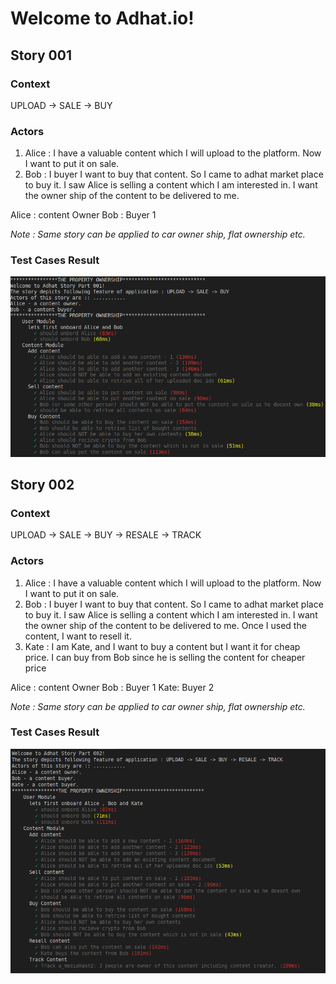 # Welcome to Adhat.io!

## Story 001

### Context

 UPLOAD -> SALE -> BUY

### Actors

 1. Alice :  I have a valuable content which I will upload to the platform. Now I want to put it on sale.
 2. Bob : I buyer I want to buy that content. So I came to adhat market place to buy it. I saw Alice is selling a content which I am interested in. I want the owner ship of the content to be delivered to me.

 Alice  : content Owner
 Bob : Buyer 1

 *Note : Same story can be applied to car owner ship, flat ownership etc.*

### Test Cases Result

![story001](https://github.com/hypermine-bc/adhat-contracts/blob/master/test-cases-assets/test_story001.png)


## Story 002

### Context

 UPLOAD -> SALE -> BUY -> RESALE -> TRACK

### Actors

 1. Alice :  I have a valuable content which I will upload to the platform. Now I want to put it on sale.
 2. Bob : I buyer I want to buy that content. So I came to adhat market place to buy it. I saw Alice is selling a content which I am interested in. I want the owner ship of the content to be delivered to me. Once I used the content, I want to resell it.
 3. Kate : I am Kate, and I want to buy a content but I want it for cheap price. I can buy from Bob since he is selling the content for cheaper price
 
 Alice  : content Owner
 Bob : Buyer 1
 Kate: Buyer 2

 *Note : Same story can be applied to car owner ship, flat ownership etc.*

### Test Cases Result

![story002](https://github.com/hypermine-bc/adhat-contracts/blob/master/test-cases-assets/test_story002.png)
 